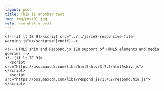```yaml
---
layout: post
title: This is another test
img: img/post01.jpg
meta: wow what a post
---
```


 <!-- Just for debugging purposes. Don't actually copy this line! -->
    <!--[if lt IE 9]><script src="../../js/ie8-responsive-file-warning.js"></script><![endif]-->

    <!-- HTML5 shim and Respond.js IE8 support of HTML5 elements and media queries -->
    <!--[if lt IE 9]>
      <script src="https://oss.maxcdn.com/libs/html5shiv/3.7.0/html5shiv.js"></script>
      <script src="https://oss.maxcdn.com/libs/respond.js/1.4.2/respond.min.js"></script>
